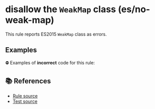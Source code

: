 # disallow the `WeakMap` class (es/no-weak-map)

This rule reports ES2015 `WeakMap` class as errors.

## Examples

⛔ Examples of **incorrect** code for this rule:

<eslint-playground type="bad" code="/*eslint es/no-weak-map: error */
let map = new WeakMap()
" />

## 📚 References

- [Rule source](https://github.com/mysticatea/eslint-plugin-es/blob/v1.2.0/lib/rules/no-weak-map.js)
- [Test source](https://github.com/mysticatea/eslint-plugin-es/blob/v1.2.0/tests/lib/rules/no-weak-map.js)
